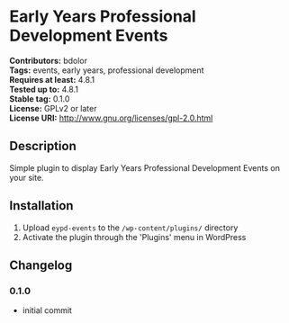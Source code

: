 # Early Years Professional Development Events #
**Contributors:** bdolor  
**Tags:** events, early years, professional development  
**Requires at least:** 4.8.1  
**Tested up to:** 4.8.1  
**Stable tag:** 0.1.0  
**License:** GPLv2 or later  
**License URI:** http://www.gnu.org/licenses/gpl-2.0.html  

## Description ##

Simple plugin to display Early Years Professional Development Events on your site.


## Installation ##

1. Upload `eypd-events` to the `/wp-content/plugins/` directory
2. Activate the plugin through the 'Plugins' menu in WordPress


## Changelog ##

### 0.1.0 ###
* initial commit

